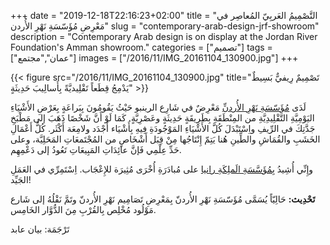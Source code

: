 +++
date = "2019-12-18T22:16:23+02:00"
title = "التَّصْمِيمُ العَربِيّ المُعاصِر في مَعْرِضِ مُؤَسّسَةِ نَهْرِ الأُردن"
slug = "contemporary-arab-design-jrf-showroom"
description = "Contemporary Arab design is on display at the Jordan River Foundation's Amman showroom."
categories = ["تصميم"]
tags = ["عمان","مجتمع"]
images = ["/2016/11/IMG_20161104_130900.jpg"]
+++

{{< figure src="/2016/11/IMG_20161104_130900.jpg" title="تَصْمِيمٌ رِيفيٌّ بَسِيطٌ يَدْمِجُ قِطَعاً تَقْلِيديَّةً بِأَسالِيبَ حَدِيثَةٍ" >}}

لَدَى [مُؤَسّسَةِ نَهْرِ الأُردنِّ](https://jordanriver.jo) مَعْرِضٌ في شَارِع الرينبو حَيْثُ يَقُومُونَ بِبَراعَةٍ بِعَرْضِ الأَشْيَاءِ اليَوْمِيَّةِ التَّقْلِيدِيَّةِ من المِنْطَقَةِ بِطَرِيقَةٍ حَدِيثَةٍ وعَصْرِيَّةٍ. كَمَا لَوْ أَنَّ شَخْصًا ذَهَبَ إلى مَطْبَخِ جَدَّتِكَ في الرِّيفِ واِسْتَبْدَلَ كُلَّ الأَشْيَاءِ  المَوْجُودَةِ فِيهِ بِأَشْيَاء أَجْدَد ولامِعَة أَكْثَر. كُلُّ أَعْمَالِ الخَشَبِ والقُمَاشِ والطِّينِ هُنا يَتِمّ إِنْتَاجُها مِنْ قِبَل أَشْخَاصٍ من المُجْتَمعَاتِ المَحَلِيَّة، وعلى حَدِّ عِلْمِي فَإنَّ عائِدَاتِ المَبِيعَاتِ تَعُودُ إلى دَعْمِهِم.

<!--more-->

وإِنِّي أُشِيدُ [بِمُؤَسَّسَةِ الَملِكَةِ رانيا](https://www.qrf.org/) على مُبادَرَةِ أُخْرَى مُثِيرَة للإِعْجَاب. اِسْتَمِرِّي في العَمَلِ الجَيِّد!

**تَحْدِيث:** حَالِيّاً يُسَمَّى مُؤَسّسَةِ نَهْرِ الأُردنّ بِمَعْرِضِ تَصَامِيم نَهْرِ الأُردنّ وتَمَّ نَقْلُهُ إلى شَارع مَوْلُود مُخْلِص بِالقُرْبِ مِنَ الدُّوَّار الخَامِس.

تَرْجَمَة: بيان عابد
